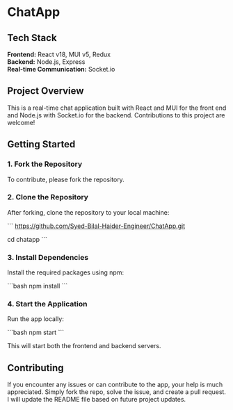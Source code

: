 
# ChatApp

## Tech Stack

**Frontend:** React v18, MUI v5, Redux  
**Backend:** Node.js, Express  
**Real-time Communication:** Socket.io

## Project Overview

This is a real-time chat application built with React and MUI for the front end and Node.js with Socket.io for the backend. Contributions to this project are welcome!

## Getting Started

### 1. Fork the Repository

To contribute, please fork the repository.

### 2. Clone the Repository

After forking, clone the repository to your local machine:

\`\`\`
https://github.com/Syed-Bilal-Haider-Engineer/ChatApp.git

cd chatapp
\`\`\`

### 3. Install Dependencies

Install the required packages using npm:

\`\`\`bash
npm install
\`\`\`

### 4. Start the Application

Run the app locally:

\`\`\`bash
npm start
\`\`\`

This will start both the frontend and backend servers.

## Contributing

If you encounter any issues or can contribute to the app, your help is much appreciated. Simply fork the repo, solve the issue, and create a pull request. I will update the README file based on future project updates.

